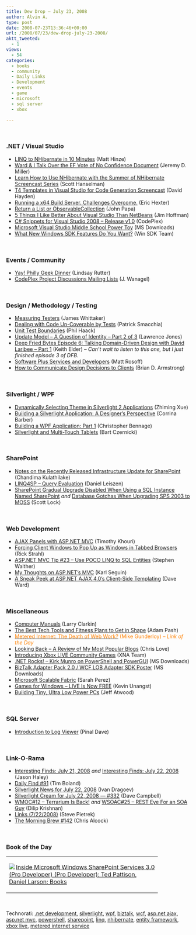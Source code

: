 ```yaml
---
title: Dew Drop – July 23, 2008
author: Alvin A.
type: post
date: 2008-07-23T13:36:46+00:00
url: /2008/07/23/dew-drop-july-23-2008/
aktt_tweeted:
  - 1
views:
  - 54
categories:
  - books
  - community
  - Daily Links
  - Development
  - events
  - game
  - microsoft
  - sql server
  - xbox

---
```

</p> 

&#160;

### .NET / Visual Studio

  * [LINQ to NHibernate in 10 Minutes][1] (Matt Hinze) 
  * [Ward & I Talk Over the EF Vote of No Confidence Document][2] (Jeremy D. Miller) 
  * [Learn How to Use NHibernate with the Summer of NHibernate Screencast Series][3] (Scott Hanselman) 
  * [T4 Templates in Visual Studio for Code Generation Screencast][4] (David Hayden) 
  * [Running a x64 Build Server. Challenges Overcome.][5] (Eric Hexter) 
  * [Return a List<T> or ObservableCollection<T>][6] (John Papa) 
  * [5 Things I Like Better About Visual Studio Than NetBeans][7] (Jim Hoffman) 
  * [C# Snippets for Visual Studio 2008 &#8211; Release v1.0][8] (CodePlex) 
  * [Microsoft Visual Studio Middle School Power Toy][9] (MS Downloads) 
  * [What New Windows SDK Features Do You Want?][10] (Win SDK Team) 

&#160;

### Events / Community

  * [Yay! Philly Geek Dinner][11] (Lindsay Rutter) 
  * [CodePlex Project Discussions Mailing Lists][12] (J. Wanagel) 

&#160;

### Design / Methodology / Testing

  * [Measuring Testers][13] (James Whittaker) 
  * [Dealing with Code Un-Coverable by Tests][14] (Patrick Smacchia) 
  * [Unit Test Boundaries][15] (Phil Haack) 
  * [Update Model &#8211; A Question of Identity &#8211; Part 2 of 3][16] (Lawrence Jones) 
  * [Deep Fried Bytes Episode 6: Talking Domain-Driven Design with David Laribee &#8211; Part 1][17] (Keith Elder) _– Can’t wait to listen to this one, but I just finished episode 3 of DFB._ 
  * [Software Plus Services and Developers][18] (Matt Rosoff) 
  * [How to Communicate Design Decisions to Clients][19] (Brian D. Armstrong) 

&#160;

### Silverlight / WPF

  * [Dynamically Selecting Theme in Silverlight 2 Applications][20] (Zhiming Xue) 
  * [Building a Silverlight Application: A Designer&#8217;s Perspective][21] (Corrina Barber) 
  * [Building a WPF Application: Part 1][22] (Christopher Bennage) 
  * [Silverlight and Multi-Touch Tablets][23] (Bart Czernicki) 

&#160;

### SharePoint

  * [Notes on the Recently Released Infrastructure Update for SharePoint][24] (Chandima Kulathilake) 
  * [LINQ4SP &#8211; Query Evaluation][25] (Daniel Leiszen) 
  * [SharePoint Gradual Upgrade Disabled When Using a SQL Instance Named SharePoint][26]&#160;_and_&#160;[Database Gotchas When Upgrading SPS 2003 to MOSS][27] (Scott Lock) 

&#160;

### Web Development

  * [AJAX Panels with ASP.NET MVC][28] (Timothy Khouri) 
  * [Forcing Client Windows to Pop Up as Windows in Tabbed Browsers][29] (Rick Strahl) 
  * [ASP.NET MVC Tip #23 &#8211; Use POCO LINQ to SQL Entities][30] (Stephen Walther) 
  * [My Thoughts on ASP.NET&#8217;s MVC][31] (Karl Seguin) 
  * [A Sneak Peek at ASP.NET AJAX 4.0&#8217;s Client-Side Templating][32] (Dave Ward) 

&#160;

### Miscellaneous

  * [Computer Manuals][33] (Larry Clarkin) 
  * [The Best Tech Tools and Fitness Plans to Get in Shape][34] (Adam Pash) 
  * [<font color="#ff8000">Metered Internet: The Death of Web Work?</font>][35] <font color="#ff8000">(Mike Gunderloy) <em>– Link of the Day</em></font> 
  * [Looking Back &#8211; A Review of My Most Popular Blogs][36] (Chris Love) 
  * [Introducing Xbox LIVE Community Games][37] (XNA Team) 
  * [.NET Rocks! &#8211; Kirk Munro on PowerShell and PowerGUI][38] (MS Downloads) 
  * [BizTalk Adapter Pack 2.0 / WCF LOB Adapter SDK Poster][39] (MS Downloads) 
  * [Microsoft Scalable Fabric][40] (Sarah Perez) 
  * [Games for Windows &#8211; LIVE Is Now FREE][41] (Kevin Unangst) 
  * [Building Tiny, Ultra Low Power PCs][42] (Jeff Atwood) 

&#160;

### SQL Server

  * [Introduction to Log Viewer][43] (Pinal Dave) 

&#160;

### Link-O-Rama

  * [Interesting Finds: July 21, 2008][44]&#160;_and_&#160;[Interesting Finds: July 22, 2008][45] (Jason Haley) 
  * [Daily Find #91][46] (Tim Boland) 
  * [Silverlight News for July 22, 2008][47] (Ivan Dragoev) 
  * [Silverlight Cream for July 22, 2008 &#8212; #332][48] (Dave Campbell) 
  * [WMOC#12 &#8211; Terrarium Is Back!][49]&#160;_and_&#160;[WSOAC#25 &#8211; REST Eye For an SOA Guy][50] (Dilip Krishnan) 
  * [Links (7/22/2008)][51] (Steve Pietrek) 
  * [The Morning Brew #142][52] (Chris Alcock) 

&#160;

### Book of the Day</p> 

<div class="wlWriterSmartContent" id="scid:7dc1bd33-94bd-46fd-a20b-0131235bcd47:ebdf9425-9d1c-422f-a749-74a8a0bfea10" style="padding-right: 0px; display: inline; padding-left: 0px; float: none; padding-bottom: 0px; margin: 0px; padding-top: 0px">
  <table cellspacing="0" cellpadding="2" width="400" border="0" unselectable="on">
    <tr>
      <td valign="top" width="400">
        <p>
          <a title="Inside Microsoft  Windows  SharePoint  Services 3.0 (Pro Developer) (Pro Developer): Ted Pattison, Daniel Larson: Books" href="http://www.amazon.com/exec/obidos/ASIN/0735623201/alvinashcraft-20"><img data-recalc-dims="1" decoding="async" src="https://i0.wp.com/images.amazon.com/images/P/0735623201.01.MZZZZZZZ.jpg?w=660" border="0" align="left" style="float:left" />Inside Microsoft Windows SharePoint Services 3.0 (Pro Developer) (Pro Developer): Ted Pattison, Daniel Larson: Books</a>
        </p>
      </td>
    </tr>
  </table>
</div>

&#160;</p> 

<div class="wlWriterSmartContent" id="scid:C16BAC14-9A3D-4c50-9394-FBFEF7A93539:7a446779-ae8f-4e72-b1d6-cd8e627ec29f" style="padding-right: 0px; display: inline; padding-left: 0px; float: none; padding-bottom: 0px; margin: 0px; padding-top: 0px">
  <!--dotnetkickit-->
</div></p> 

<div class="wlWriterSmartContent" id="scid:d7bf807d-7bb0-458a-811f-90c51817d5c2:2476b07c-6eeb-4b8a-a2c5-80bbf805fac7" style="padding-right: 0px; display: inline; padding-left: 0px; float: none; padding-bottom: 0px; margin: 0px; padding-top: 0px">
  <p>
    <span class="TagSite">Technorati:</span> <a href="http://technorati.com/tag/.net+development" rel="tag" class="tag">.net development</a>, <a href="http://technorati.com/tag/silverlight" rel="tag" class="tag">silverlight</a>, <a href="http://technorati.com/tag/wpf" rel="tag" class="tag">wpf</a>, <a href="http://technorati.com/tag/biztalk" rel="tag" class="tag">biztalk</a>, <a href="http://technorati.com/tag/wcf" rel="tag" class="tag">wcf</a>, <a href="http://technorati.com/tag/asp.net+ajax" rel="tag" class="tag">asp.net ajax</a>, <a href="http://technorati.com/tag/asp.net+mvc" rel="tag" class="tag">asp.net mvc</a>, <a href="http://technorati.com/tag/powershell" rel="tag" class="tag">powershell</a>, <a href="http://technorati.com/tag/sharepoint" rel="tag" class="tag">sharepoint</a>, <a href="http://technorati.com/tag/linq" rel="tag" class="tag">linq</a>, <a href="http://technorati.com/tag/nhibernate" rel="tag" class="tag">nhibernate</a>, <a href="http://technorati.com/tag/entity+framework" rel="tag" class="tag">entity framework</a>, <a href="http://technorati.com/tag/xbox+live" rel="tag" class="tag">xbox live</a>, <a href="http://technorati.com/tag/metered+internet+service" rel="tag" class="tag">metered internet service</a><br /><!-- StartInsertedTags: .net development, silverlight, wpf, biztalk, wcf, asp.net ajax, asp.net mvc, powershell, sharepoint, linq, nhibernate, entity framework, xbox live, metered internet service :EndInsertedTags -->
  </p>
</div>

 [1]: http://mhinze.com/linq-to-nhibernate-in-10-minutes/
 [2]: http://codebetter.com/blogs/jeremy.miller/archive/2008/07/22/ward-amp-i-talk-over-the-ef-vote-of-no-confidence-document.aspx
 [3]: http://www.hanselman.com/blog/LearnHowToUseNHibernateWithTheSummerOfNHibernateScreencastSeries.aspx
 [4]: http://www.pnpguidance.net/post/T4TemplatesVisualStudioCodeGenerationScreencast.aspx
 [5]: http://www.lostechies.com/blogs/hex/archive/2008/07/22/running-a-x64-build-server-challenges-overcome.aspx
 [6]: http://johnpapa.net/all/return-a-list-lt-t-gt-or-a-observablecollection-lt-t-gt/
 [7]: http://elegantcode.com/2008/07/22/5-things-i-like-better-about-visual-studio-then-netbeans/
 [8]: http://www.codeplex.com/csn/Release/ProjectReleases.aspx?ReleaseId=15498
 [9]: http://www.microsoft.com/downloads/details.aspx?familyid=970cb44c-154e-4632-8653-0f4c968945b3&displaylang=en&tm
 [10]: http://blogs.msdn.com/windowssdk/archive/2008/07/23/what-new-windows-sdk-features-do-you-want.aspx
 [11]: http://blogs.msdn.com/lindsay/archive/2008/07/17/yay-philly-geek-dinner.aspx
 [12]: http://blogs.msdn.com/codeplex/archive/2008/07/23/codeplex-project-discussions-mailing-lists.aspx
 [13]: http://blogs.msdn.com/james_whittaker/archive/2008/07/22/measuring-testers.aspx
 [14]: http://codebetter.com/blogs/patricksmacchia/archive/2008/07/22/dealing-with-code-un-coverable-by-tests.aspx
 [15]: http://haacked.com/archive/2008/07/22/unit-test-boundaries.aspx
 [16]: http://blogs.msdn.com/adonet/archive/2008/07/22/update-model-a-question-of-identity-part-2-of-3.aspx
 [17]: http://keithelder.net/blog/archive/2008/07/22/Deep-Fried-Bytes-Episode-6-Talking-DomainDriven-Design-with-David.aspx
 [18]: http://www.directionsonmicrosoft.com/sample/DOMIS/update/2008/07jul/0708spsad.htm
 [19]: http://www.smashingmagazine.com/2008/07/22/how-to-communicate-design-decisions-to-clients/
 [20]: http://blogs.msdn.com/zxue/archive/2008/07/22/dynamically-selecting-theme-in-silverlight-2-applications.aspx
 [21]: http://blogs.msdn.com/corrinab/archive/2008/07/22/8764478.aspx
 [22]: http://devlicio.us/blogs/christopher_bennage/archive/2008/07/22/building-a-wpf-application-part-1.aspx
 [23]: http://silverlighthack.com/post/2008/07/22/Silverlight-and-(Multi)-Touch-Tablets.aspx
 [24]: http://www.chandima.net/Blog/archive/2008/07/22/notes-on-the-recently-released-infrastructure-update-for-sharepoint.aspx
 [25]: http://lmsolutions.web.officelive.com/linq4sp_queryeval.aspx
 [26]: http://geekswithblogs.net/slock/archive/2008/07/22/123954.aspx
 [27]: http://geekswithblogs.net/slock/archive/2008/07/22/123955.aspx
 [28]: http://www.singingeels.com/Articles/AJAX_Panels_with_ASPNET_MVC.aspx
 [29]: http://west-wind.com/weblog/posts/428973.aspx
 [30]: http://weblogs.asp.net/stephenwalther/archive/2008/07/22/asp-net-tip-23-use-poco-linq-to-sql-entities.aspx
 [31]: http://codebetter.com/blogs/karlseguin/archive/2008/07/22/my-thoughts-on-asp-net-s-mvc.aspx
 [32]: http://encosia.com/2008/07/23/sneak-peak-aspnet-ajax-4-client-side-templating/
 [33]: http://larryclarkin.com/2008/07/22/ComputerManuals.aspx
 [34]: http://lifehacker.com/398994/the-best-tech-tools-and-fitness-plans-to-get-in-shape
 [35]: http://webworkerdaily.com/2008/07/22/metered-internet-death-of-web-work/
 [36]: http://professionalaspnet.com/archive/2008/07/22/Looking-Back-_1320_-A-Review-of-My-Most-Popular-Blogs.aspx
 [37]: http://blogs.msdn.com/xna/archive/2008/07/22/introducing-xbox-live-community-games.aspx
 [38]: http://www.microsoft.com/downloads/details.aspx?familyid=7d25f3c0-e811-4524-a49b-f220c7cf5af2&displaylang=en&tm
 [39]: http://www.microsoft.com/downloads/details.aspx?familyid=4a7e28b9-9f4b-4989-a35a-247f379f2142&displaylang=en&tm
 [40]: http://on10.net/blogs/sarahintampa/Microsoft-Scalable-Fabric/
 [41]: http://gamerscoreblog.com/team/archive/2008/07/22/560107.aspx
 [42]: http://www.codinghorror.com/blog/archives/001156.html
 [43]: http://blog.sqlauthority.com/2008/07/23/sql-server-introduction-to-log-viewer/
 [44]: http://jasonhaley.com/blog/archive/2008/07/22/142018.aspx
 [45]: http://jasonhaley.com/blog/archive/2008/07/22/142019.aspx
 [46]: http://www.techtoolblog.com/archives/daily-find-91
 [47]: http://www.silverlightshow.net/news/Silverlight-news-for-July-22-2008.aspx
 [48]: http://geekswithblogs.net/WynApseTechnicalMusings/archive/2008/07/22/123948.aspx
 [49]: http://itknowledgeexchange.techtarget.com/serviceendpoint/wmoc-sharp-12-terrarium-is-back/
 [50]: http://itknowledgeexchange.techtarget.com/serviceendpoint/wsoac-sharp-25-rest-eye-for-an-soa-guy/
 [51]: http://spietrek.blogspot.com/2008/07/links-7222008.html
 [52]: http://blog.cwa.me.uk/2008/07/23/the-morning-brew-142/